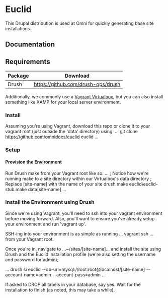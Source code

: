 Euclid
==========

This Drupal distribution is used at Omni for quickly generating base site installations.

Documentation
-------------

Requirements
----------

| Package | Download |
| ------- | -------- |
| Drush | https://github.com/drush-ops/drush |

Additionally, we commonly use a [Vagrant Virtualbox](https://www.vagrantup.com/), but you can also install something like XAMP for your local server environment.

### Install

Assuming you're using Vagrant, download this repo or clone it to your vagrant root (just outside the 'data' directory) using:
...
git clone https://github.com/omnidoes/euclid euclid
...

### Setup

#### Provision the Environment

Run Drush make from your Vagrant root like so:
...
; Notice how we're running make to a site directory within our Virtualbox's data directory
; Replace [site-name] with the name of your site
drush make euclid\euclid-stub.make data\[site-name]
...

### Install the Environment using Drush

Since we're using Vagrant, you'll need to ssh into your vagrant environment before moving forward. Also, you'll want to ensure you've already setup your environment and run 'vagrant up'.

SSH-ing into your environment is as simple as running ... vagrant ssh ... from your Vagrant root.

Once you're in, navigate to ...~/sites/[site-name]... and install the site using Drush and the Euclid installation profile (we're also setting the username and password for admin);

...
drush si euclid --db-url=mysql://root:root@localhost/[site-name] --account-name=admin --account-pass=admin
...

If asked to DROP all tabels in your database, say yes.
Wait for the installation to finish (as noted, this may take a while).